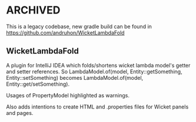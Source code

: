 # ARCHIVED

This is a legacy codebase, new gradle build can be found in https://github.com/andruhon/WicketLambdaFold

WicketLambdaFold
----------------

A plugin for IntelliJ IDEA which
folds/shortens wicket lambda model's getter and setter references.
So LambdaModel.of(model, Entity::getSomething, Entity::setSomething)
becomes LambdaModel.of(model, Entity::get/setSomething).

Usages of PropertyModel highlighted as warnings.


Also adds intentions to create HTML and .properties files for Wicket panels and pages.

